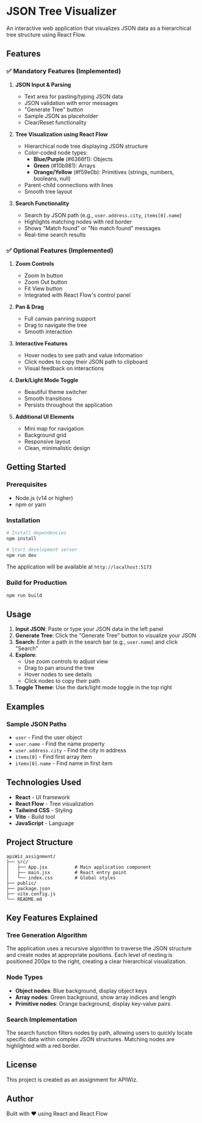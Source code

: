 # JSON Tree Visualizer

An interactive web application that visualizes JSON data as a hierarchical tree structure using React Flow.

## Features

### ✅ Mandatory Features (Implemented)

1. **JSON Input & Parsing**
   - Text area for pasting/typing JSON data
   - JSON validation with error messages
   - "Generate Tree" button
   - Sample JSON as placeholder
   - Clear/Reset functionality

2. **Tree Visualization using React Flow**
   - Hierarchical node tree displaying JSON structure
   - Color-coded node types:
     - **Blue/Purple** (#6366f1): Objects
     - **Green** (#10b981): Arrays
     - **Orange/Yellow** (#f59e0b): Primitives (strings, numbers, booleans, null)
   - Parent-child connections with lines
   - Smooth tree layout

3. **Search Functionality**
   - Search by JSON path (e.g., `user.address.city`, `items[0].name`)
   - Highlights matching nodes with red border
   - Shows "Match found" or "No match found" messages
   - Real-time search results

### ✅ Optional Features (Implemented)

1. **Zoom Controls**
   - Zoom In button
   - Zoom Out button
   - Fit View button
   - Integrated with React Flow's control panel

2. **Pan & Drag**
   - Full canvas panning support
   - Drag to navigate the tree
   - Smooth interaction

3. **Interactive Features**
   - Hover nodes to see path and value information
   - Click nodes to copy their JSON path to clipboard
   - Visual feedback on interactions

4. **Dark/Light Mode Toggle**
   - Beautiful theme switcher
   - Smooth transitions
   - Persists throughout the application

5. **Additional UI Elements**
   - Mini map for navigation
   - Background grid
   - Responsive layout
   - Clean, minimalistic design

## Getting Started

### Prerequisites
- Node.js (v14 or higher)
- npm or yarn

### Installation

```bash
# Install dependencies
npm install

# Start development server
npm run dev
```

The application will be available at `http://localhost:5173`

### Build for Production

```bash
npm run build
```

## Usage

1. **Input JSON**: Paste or type your JSON data in the left panel
2. **Generate Tree**: Click the "Generate Tree" button to visualize your JSON
3. **Search**: Enter a path in the search bar (e.g., `user.name`) and click "Search"
4. **Explore**: 
   - Use zoom controls to adjust view
   - Drag to pan around the tree
   - Hover nodes to see details
   - Click nodes to copy their path
5. **Toggle Theme**: Use the dark/light mode toggle in the top right

## Examples

### Sample JSON Paths
- `user` - Find the user object
- `user.name` - Find the name property
- `user.address.city` - Find the city in address
- `items[0]` - Find first array item
- `items[0].name` - Find name in first item

## Technologies Used

- **React** - UI framework
- **React Flow** - Tree visualization
- **Tailwind CSS** - Styling
- **Vite** - Build tool
- **JavaScript** - Language

## Project Structure

```
apiWiz_assignment/
├── src/
│   ├── App.jsx          # Main application component
│   ├── main.jsx         # React entry point
│   └── index.css        # Global styles
├── public/
├── package.json
├── vite.config.js
└── README.md
```

## Key Features Explained

### Tree Generation Algorithm
The application uses a recursive algorithm to traverse the JSON structure and create nodes at appropriate positions. Each level of nesting is positioned 200px to the right, creating a clear hierarchical visualization.

### Node Types
- **Object nodes**: Blue background, display object keys
- **Array nodes**: Green background, show array indices and length
- **Primitive nodes**: Orange background, display key-value pairs

### Search Implementation
The search function filters nodes by path, allowing users to quickly locate specific data within complex JSON structures. Matching nodes are highlighted with a red border.

## License

This project is created as an assignment for APIWiz.

## Author

Built with ❤️ using React and React Flow
